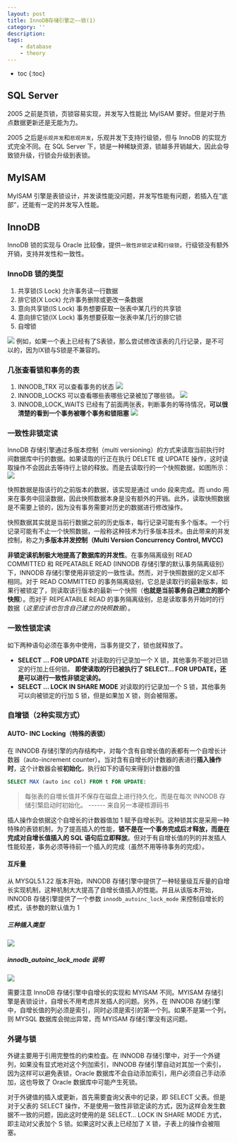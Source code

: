 ```yaml
---
layout: post
title: InnoDB存储引擎之——锁(1)
category: ''
description: 
tags:
    - database
    - theory
---
```


* toc
{:toc}

## SQL Server
2005 之前是页锁，页锁容易实现，并发写入性能比 MyISAM 要好。但是对于热点数据更新还是无能为力。

2005 之后是`乐观并发`和`悲观并发`，乐观并发下支持行级锁，但与 InnoDB 的实现方式完全不同。在 SQL Server 下，锁是一种稀缺资源，锁越多开销越大，因此会导致锁升级，行锁会升级到表锁。

## MyISAM
MyISAM 引擎是表锁设计，并发读性能没问题，并发写性能有问题，若插入在“底部”，还能有一定的并发写入性能。

## InnoDB
InnoDB 锁的实现与 Oracle 比较像，提供`一致性非锁定读`和`行级锁`，行级锁没有额外开销，支持并发性和一致性。

### InnoDB 锁的类型
1. 共享锁(S Lock)
    允许事务读一行数据
2. 排它锁(X Lock)
    允许事务删除或更改一条数据
3. 意向共享锁(IS Lock)
    事务想要获取一张表中某几行的共享锁
4. 意向排它锁(IX Lock)
    事务想要获取一张表中某几行的排它锁
5. 自增锁

![](/img/2019-07-20-074233.png)
例如，如果一个表上已经有了S表锁，那么尝试修改该表的几行记录，是不可以的，因为IX锁与S锁是不兼容的。

### 几张查看锁和事务的表
1. INNODB_TRX
    可以查看事务的状态
    ![](/img/2019-07-20-074836.png)
2. INNODB_LOCKS
    可以查看哪些表哪些记录被加了哪些锁。
    ![](/img/2019-07-20-074941.png)
3. INNODB_LOCK_WAITS
    已经有了前面两张表，判断事务的等待情况，**可以很清楚的看到一个事务被哪个事务和锁阻塞**
    ![](/img/2019-07-20-075100.png)

### 一致性非锁定读
InnoDB 存储引擎通过多版本控制（multi versioning）的方式来读取当前执行时间数据库中行的数据。如果读取的行正在执行 DELETE 或 UPDATE 操作，这时读取操作不会因此去等待行上锁的释放。而是去读取行的一个快照数据，如图所示：
![](/img/2019-07-20-075600.png)

快照数据是指该行的之前版本的数据，该实现是通过 undo 段来完成。而 undo 用来在事务中回滚数据，因此快照数据本身是没有额外的开销。此外，读取快照数据是不需要上锁的，因为没有事务需要对历史的数据进行修改操作。

快照数据其实就是当前行数据之前的历史版本，每行记录可能有多个版本。一个行记录可能有不止一个快照数据，一般称这种技术为行多版本技术。由此带来的并发控制，称之为**多版本并发控制（Multi Version Concurrency Control, MVCC)**

**非锁定读机制极大地提高了数据库的并发性**。在事务隔离级别 READ COMMITTED 和 REPEATABLE READ (INNODB 存储引擎的默认事务隔离级别）下，INNODB 存储引擎使用非锁定的一致性读。然而，对于快照数据的定义却不相同。对于 READ COMMITTED 的事务隔离级别，它总是读取行的最新版本，如果行被锁定了，则读取该行版本的最新一个快照（**也就是当前事务自己建立的那个快照**）。而对于 REPEATABLE READ 的事务隔离级别，总是读取事务开始时的行数据（*这里应该也包含自己建立的快照数据*）。

### 一致性锁定读

如下两种语句必须在事务中使用，当事务提交了，锁也就释放了。

* **SELECT ... FOR UPDATE**
对读取的行记录加一个 X 锁，其他事务不能对已锁定的行加上任何锁。
**即使读取的行已被执行了 SELECT… FOR UPDATE，还是可以进行一致性非锁定读的。**
* **SELECT ... LOCK IN SHARE MODE**
    对读取的行记录加一个 S 锁，其他事务可以向被锁定的行加 S 锁，但是如果加 X 锁，则会被阻塞。

### 自增锁（2种实现方式）

#### AUTO- INC Locking（特殊的表锁）
在 INNODB 存储引擎的内存结构中，对每个含有自增长值的表都有一个自增长计数器（auto-increment counter）。当对含有自增长的计数器的表进行**插入操作时**，这个计数器会被**初始化**，执行如下的语句来得到计数器的值

```sql
SELECT MAX (auto inc col) FROM t FOR UPDATE:
```
> 每张表的自増长值并不保存在磁盘上进行持久化，而是在每次 INNODB 存储引檠启动时初始化。
> ------ 来自另一本硬核源码书

插人操作会依据这个自增长的计数器值加 1 赋予自增长列。这种锁其实是采用一种特殊的表锁机制，为了提高插入的性能，**锁不是在一个事务完成后オ释放，而是在完成对自增长值插入的 SQL 语句后立即释放**。但对于有自增长值的列的并发插人性能较差，事务必须等待前一个插入的完成（虽然不用等待事务的完成）。

#### 互斥量

从 MYSQL5.1.22 版本开始，INNODB 存储引擎中提供了一种轻量级互斥量的自增长实现机制，这种机制大大提高了自增长值插入的性能。并且从该版本开始，INNODB 存储引擎提供了一个参数 `innodb_autoinc_lock_mode` 来控制自增长的模式，该参数的默认值为 1

##### 三种插入类型

![](/img/2019-07-20-084854.png)

##### innodb_autoinc_lock_mode 说明

![](/img/2019-07-20-085106.png)

需要注意 InnoDB 存储引擎中自增长的实现和 MYISAM 不同。MYISAM 存储引擎是表锁设计，自增长不用考虑并发插人的问题。另外，在 INNODB 存储引擎中，自增长值的列必须是索引，同时必须是索引的第一个列。如果不是第一个列，则 MYSQL 数据库会抛出异常，而 MYISAM 存储引擎没有这问题。

### 外键与锁

外键主要用于引用完整性的约束检査。在 INNODB 存储引擎中，对于一个外键列，如果没有显式地对这个列加索引，INNODB 存储引擎自动对其加一个索引，因为这样可以避免表锁，Oracle 数据库不会自动添加索引，用户必须自己手动添加，这也导致了 Oracle 数据库中可能产生死锁。

对于外键值的插入或更新，首先需要査询父表中的记录，即 SELECT 父表。但是对于父表的 SELECT 操作，不是使用一致性非锁定读的方式，因为这样会发生数据不一致的问题，因此这时使用的是 SELECT… LOCK IN SHARE MODE 方式，即主动对父表加个 S 锁。如果这时父表上已经加了 X 锁，子表上的操作会被阻塞。